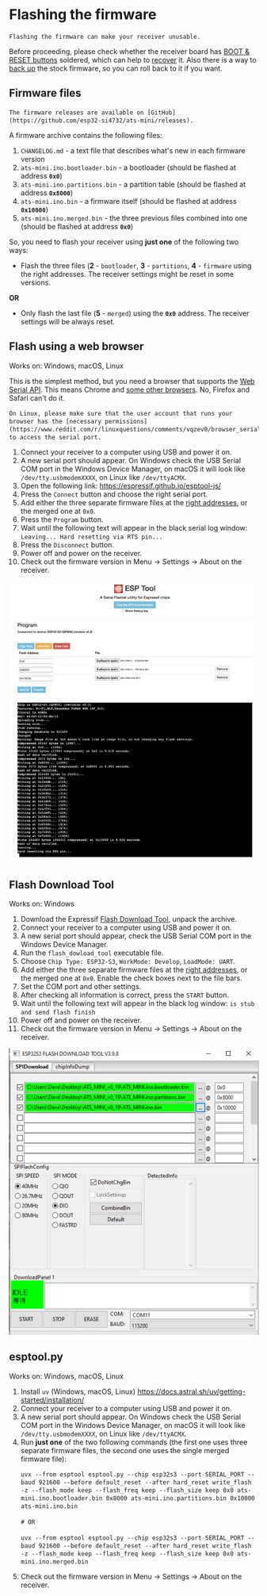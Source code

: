 # Flashing the firmware

```{warning}
Flashing the firmware can make your receiver unusable.
```

Before proceeding, please check whether the receiver board has [BOOT & RESET buttons](hardware.md#boot-and-reset-buttons) soldered, which can help to [recover](recovery.md#recovery) it. Also there is a way to [back up](recovery.md#backup) the stock firmware, so you can roll back to it if you want.

## Firmware files

```{hint}
The firmware releases are available on [GitHub](https://github.com/esp32-si4732/ats-mini/releases).
```

A firmware archive contains the following files:

1. `CHANGELOG.md` - a text file that describes what's new in each firmware version
2. `ats-mini.ino.bootloader.bin` - a bootloader (should be flashed at address **`0x0`**)
3. `ats-mini.ino.partitions.bin` - a partition table (should be flashed at address **`0x8000`**)
4. `ats-mini.ino.bin` - a firmware itself (should be flashed at address **`0x10000`**)
5. `ats-mini.ino.merged.bin` - the three previous files combined into one (should be flashed at address **`0x0`**)

So, you need to flash your receiver using **just one** of the following two ways:

- Flash the three files (**2** - `bootloader`, **3** - `partitions`, **4** - `firmware` using the right addresses. The receiver settings might be reset in some versions.

**OR**

- Only flash the last file (**5** - `merged`) using the **`0x0`** address. The receiver settings will be always reset.

## Flash using a web browser

Works on: Windows, macOS, Linux

This is the simplest method, but you need a browser that supports the [Web Serial API](https://developer.mozilla.org/en-US/docs/Web/API/Web_Serial_API). This means Chrome and [some other browsers](https://developer.mozilla.org/en-US/docs/Web/API/Web_Serial_API#browser_compatibility). No, Firefox and Safari can't do it.

```{tip}
On Linux, please make sure that the user account that runs your browser has the [necessary permissions](https://www.reddit.com/r/linuxquestions/comments/vqzev0/browser_serial_port_fails_to_open/) to access the serial port.
```

1. Connect your receiver to a computer using USB and power it on.
2. A new serial port should appear. On Windows check the USB Serial COM port in the Windows Device Manager, on macOS it will look like `/dev/tty.usbmodemXXXX`, on Linux like `/dev/ttyACMX`.
3. Open the following link: <https://espressif.github.io/esptool-js/>
4. Press the `Connect` button and choose the right serial port.
5. Add either the three separate firmware files at the [right addresses](#firmware-files), or the merged one at `0x0`.
6. Press the `Program` button.
7. Wait until the following text will appear in the black serial log window: `Leaving... Hard resetting via RTS pin...`
8. Press the `Disconnect` button.
9. Power off and power on the receiver.
10. Check out the firmware version in Menu -> Settings -> About on the receiver.

![](_static/esp-web-flasher.png)

## Flash Download Tool

Works on: Windows

1. Download the Expressif [Flash Download Tool](https://docs.espressif.com/projects/esp-test-tools/en/latest/esp32/production_stage/tools/flash_download_tool.html), unpack the archive.
2. Connect your receiver to a computer using USB and power it on.
3. A new serial port should appear, check the USB Serial COM port in the Windows Device Manager.
4. Run the `flash_dowload_tool` executable file.
5. Choose `Chip Type: ESP32-S3`, `WorkMode: Develop`, `LoadMode: UART`.
6. Add either the three separate firmware files at the [right addresses](#firmware-files), or the merged one at `0x0`. Enable the check boxes next to the file bars.
7. Set the COM port and other settings.
8. After checking all information is correct, press the `START` button.
9. Wait until the following text will appear in the black log window: `is stub and send flash finish`
10. Power off and power on the receiver.
11. Check out the firmware version in Menu -> Settings -> About on the receiver.

![](_static/flash-download-tool.png)

## esptool.py

Works on: Windows, macOS, Linux

1. Install `uv` (Windows, macOS, Linux) <https://docs.astral.sh/uv/getting-started/installation/>
2. Connect your receiver to a computer using USB and power it on.
3. A new serial port should appear. On Windows check the USB Serial COM port in the Windows Device Manager, on macOS it will look like `/dev/tty.usbmodemXXXX`, on Linux like `/dev/ttyACMX`.
3. Run **just one** of the two following commands (the first one uses three separate firmware files, the second one uses the single merged firmware file):
   ```shell
   uvx --from esptool esptool.py --chip esp32s3 --port SERIAL_PORT --baud 921600 --before default_reset --after hard_reset write_flash  -z --flash_mode keep --flash_freq keep --flash_size keep 0x0 ats-mini.ino.bootloader.bin 0x8000 ats-mini.ino.partitions.bin 0x10000 ats-mini.ino.bin

   # OR

   uvx --from esptool esptool.py --chip esp32s3 --port SERIAL_PORT --baud 921600 --before default_reset --after hard_reset write_flash  -z --flash_mode keep --flash_freq keep --flash_size keep 0x0 ats-mini.ino.merged.bin
   ```
4. Check out the firmware version in Menu -> Settings -> About on the receiver.
